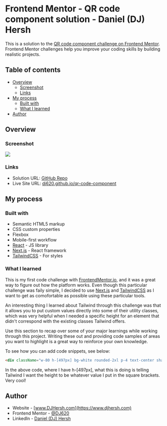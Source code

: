 # Frontend Mentor - QR code component solution - Daniel (DJ) Hersh

This is a solution to the [QR code component challenge on Frontend Mentor](https://www.frontendmentor.io/challenges/qr-code-component-iux_sIO_H). Frontend Mentor challenges help you improve your coding skills by building realistic projects. 

## Table of contents

- [Overview](#overview)
  - [Screenshot](#screenshot)
  - [Links](#links)
- [My process](#my-process)
  - [Built with](#built-with)
  - [What I learned](#what-i-learned)
- [Author](#author)

## Overview

### Screenshot

![](/qr-component/finished.png)

### Links

- Solution URL: [GitHub Repo](https://github.com/DJ620/qr-code-component)
- Live Site URL: [dj620.github.io/qr-code-component](https://dj620.github.io/qr-code-component)

## My process

### Built with

- Semantic HTML5 markup
- CSS custom properties
- Flexbox
- Mobile-first workflow
- [React](https://reactjs.org/) - JS library
- [Next.js](https://nextjs.org/) - React framework
- [TailwindCSS](https://tailwindcss.com/) - For styles

### What I learned

This is my first code challenge with [FrontendMentor.io](https://www.frontendmentor.io), and it was a great way to figure out how the platform works. Even though this particular challenge was faily simple, I decided to use [Next.js](https://nextjs.org/) and [TailwindCSS](https://tailwindcss.com/) as I want to get as comofortable as possible using these particular tools.

An interesting thing I learned about Tailwind through this challenge was that it allows you to put custom values directly into some of their utility classes, which was very helpful when I needed a specific height for an element that didn't correspond with the existing classes Tailwind offers.

Use this section to recap over some of your major learnings while working through this project. Writing these out and providing code samples of areas you want to highlight is a great way to reinforce your own knowledge.

To see how you can add code snippets, see below:

```html
<div className="w-80 h-[497px] bg-white rounded-2xl p-4 text-center shadow-sm">
```
In the above code, where I have h-[497px], what this is doing is telling Tailwind I want the height to be whatever value I put in the square brackets. Very cool!

## Author

- Website - [www.DJHersh.com](https://www.djhersh.com)
- Frontend Mentor - [@DJ620](https://www.frontendmentor.io/profile/DJ620)
- LinkedIn - [Daniel (DJ) Hersh](https://www.LinkedIn.com/in/djhersh/)

